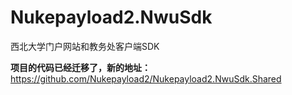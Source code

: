 # Nukepayload2.NwuSdk
西北大学门户网站和教务处客户端SDK<br/>

<strong>项目的代码已经迁移了，新的地址：</strong><br/>
https://github.com/Nukepayload2/Nukepayload2.NwuSdk.Shared